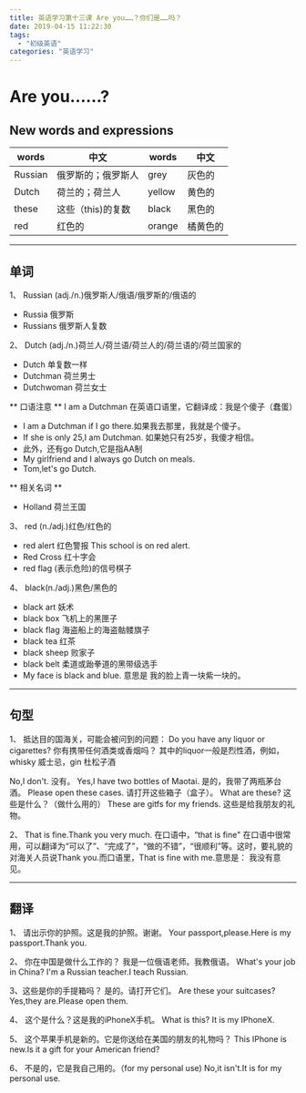 ```yaml
---
title: 英语学习第十三课 Are you……？你们是……吗？
date: 2019-04-15 11:22:30
tags: 
  - "初级英语"
categories: "英语学习"
---
```

# Are you……?
## New words and expressions 
words | 中文 | words | 中文
--- | --- | --- | ---
Russian | 俄罗斯的；俄罗斯人 | grey | 灰色的
Dutch | 荷兰的；荷兰人 | yellow | 黄色的
these | 这些（this)的复数 | black | 黑色的
red | 红色的 | orange | 橘黄色的

---

## 单词
1、 Russian (adj./n.)俄罗斯人/俄语/俄罗斯的/俄语的
- Russia 俄罗斯
- Russians 俄罗斯人复数

2、 Dutch (adj./n.)荷兰人/荷兰语/荷兰人的/荷兰语的/荷兰国家的
- Dutch 单复数一样
- Dutchman 荷兰男士
- Dutchwoman 荷兰女士

** 口语注意 **
I am a Dutchman 在英语口语里，它翻译成：我是个傻子（蠢蛋）
- I am a Dutchman if I go there.如果我去那里，我就是个傻子。
- If she is only 25,I am Dutchman. 如果她只有25岁，我傻才相信。
- 此外，还有go Dutch,它是指AA制
 - My girlfriend and I always go Dutch on meals.
 - Tom,let's go Dutch.

** 相关名词 **
- Holland 荷兰王国

3、 red (n./adj.)红色/红色的
- red alert 红色警报 This school is on red alert.
- Red Cross 红十字会
- red flag (表示危险)的信号棋子

4、 black(n./adj.)黑色/黑色的
- black art 妖术
- black box 飞机上的黑匣子
- black flag 海盗船上的海盗骷髅旗子
- black tea 红茶
- black sheep 败家子
- black belt 柔道或跆拳道的黑带级选手
- My face is black and blue.  意思是 我的脸上青一块紫一块的。

---
## 句型
1、 抵达目的国海关，可能会被问到的问题：
Do you have any liquor or cigarettes?
你有携带任何酒类或香烟吗？ 其中的liquor一般是烈性酒，例如，whisky 威士忌，gin 杜松子酒

No,I don't.
没有。
Yes,I have two bottles of Maotai.
是的，我带了两瓶茅台酒。
Please open these cases.
请打开这些箱子（盒子）。
What are these?
这些是什么？（做什么用的）
These are gitfs for my friends.
这些是给我朋友的礼物。

2、 That is fine.Thank you very much.
在口语中，“that is fine" 在口语中很常用，可以翻译为“可以了”、“完成了”，“做的不错”，“很顺利”等。这时，要礼貌的对海关人员说Thank you.而口语里，That is fine with me.意思是： 我没有意见。

---
## 翻译
1、 请出示你的护照。这是我的护照。谢谢。
Your passport,please.Here is my passport.Thank you.

2、 你在中国是做什么工作的？ 我是一位俄语老师。我教俄语。
What's your job in China? I'm a Russian teacher.I teach Russian.

3、这些是你的手提箱吗？ 是的。请打开它们。
Are these your suitcases?Yes,they are.Please open them.

4、 这个是什么？这是我的iPhoneX手机。
What is this? It is my IPhoneX.

5、 这个苹果手机是新的。它是你送给在美国的朋友的礼物吗？
This IPhone is new.Is it a gift for your American friend?

6、 不是的，它是我自己用的。（for my personal use)
No,it isn't.It is for my personal use.
